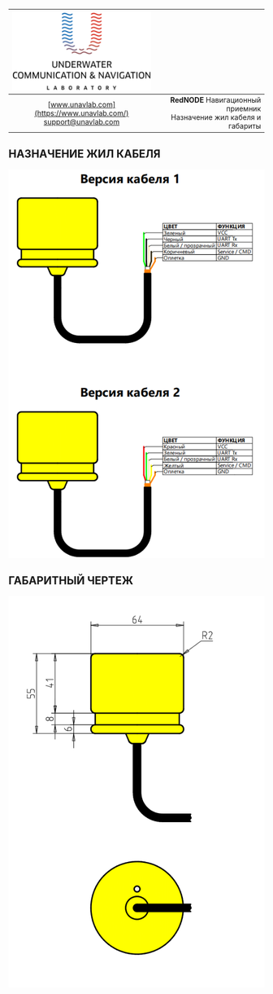 | ![logo](/documentation/sm_logo.png) |  |
| :---: | ---: |
| [www.unavlab.com](https://www.unavlab.com/) <br/> [support@unavlab.com](mailto:support@unavlab.com) | **RedNODE** Навигационный приемник <br/> Назначение жил кабеля и габариты |

## НАЗНАЧЕНИЕ ЖИЛ КАБЕЛЯ

![RedLINE_wiring_diagram](/documentation/RedNODE_wiring_diagram_ru.png)

<div style="page-break-after: always;"></div>

## ГАБАРИТНЫЙ ЧЕРТЕЖ

![RedLINE_drawing](/documentation/RedNODE_drawings.png)

<div style="page-break-after: always;"></div>

